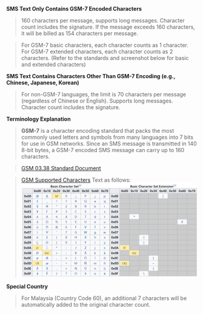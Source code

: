 **SMS Text Only Contains GSM-7 Encoded Characters**

> 160 characters per message, supports long messages. Character count includes the signature. If the message exceeds 160 characters, it will be billed as 154 characters per message.

> For GSM-7 basic characters, each character counts as 1 character. For GSM-7 extended characters, each character counts as 2 characters. (Refer to the standards and screenshot below for basic and extended characters)

**SMS Text Contains Characters Other Than GSM-7 Encoding (e.g., Chinese, Japanese, Korean)**

> For non-GSM-7 languages, the limit is 70 characters per message (regardless of Chinese or English). Supports long messages. Character count includes the signature.

**Terminology Explanation**

> **GSM-7** is a character encoding standard that packs the most commonly used letters and symbols from many languages into 7 bits for use in GSM networks. Since an SMS message is transmitted in 140 8-bit bytes, a GSM-7 encoded SMS message can carry up to 160 characters.

> [GSM 03.38 Standard Document](http://www.etsi.org/deliver/etsi_gts/03/0338/05.00.00_60/gsmts_0338v050000p.pdf)

> [GSM Supported Characters](https://en.wikipedia.org/wiki/GSM_03.38#GSM_7-bit_default_alphabet_and_extension_table_of_3GPP_TS_23.038_.2F_GSM_03.38) Text as follows: ![GSM-7 Characters](https://github.com/nxtele/http-api-document/blob/main/1.png?raw=true)

**Special Country**
> For Malaysia (Country Code 60), an additional 7 characters will be automatically added to the original character count.